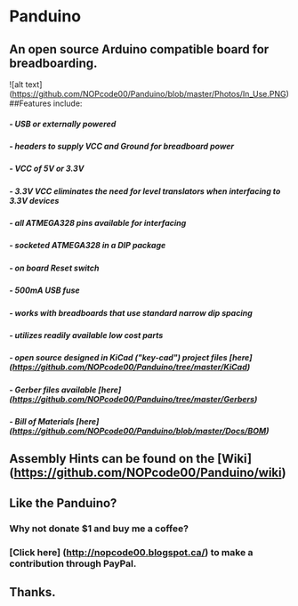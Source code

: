# Panduino
## An open source Arduino compatible board for breadboarding.
![alt text] (https://github.com/NOPcode00/Panduino/blob/master/Photos/In_Use.PNG)
##Features include:
#####  - USB or externally powered
#####  - headers to supply VCC and Ground for breadboard power	
#####  - VCC of 5V or 3.3V 
#####  - 3.3V VCC eliminates the need for level translators when interfacing to 3.3V devices
#####  - all ATMEGA328 pins available for interfacing
#####  - socketed ATMEGA328 in a DIP package
#####  - on board Reset switch
#####  - 500mA USB fuse
#####  - works with breadboards that use standard narrow dip spacing
#####  - utilizes readily available low cost parts
#####  - open source designed in KiCad ("key-cad") project files [here] (https://github.com/NOPcode00/Panduino/tree/master/KiCad)
#####  - Gerber files available [here] (https://github.com/NOPcode00/Panduino/tree/master/Gerbers)
#####  - Bill of Materials [here] (https://github.com/NOPcode00/Panduino/blob/master/Docs/BOM)
##
## Assembly Hints can be found on the [Wiki] (https://github.com/NOPcode00/Panduino/wiki)
## Like the Panduino?
### Why not donate $1 and buy me a coffee?
### [Click here] (http://nopcode00.blogspot.ca/) to make a contribution through PayPal. 
## Thanks. 

